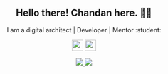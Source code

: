 <h2 align="center">Hello there! Chandan here. 👋🤓</h2>
<p align="center"> I am a digital architect | Developer |  Mentor :student:
</p>
<p align="center"><a href="https://twitter.com/chandanrjit"><img src="https://img.shields.io/badge/twitter-%231DA1F2.svg?&style=for-the-badge&logo=twitter&logoColor=white" height=25></a> <a href="https://www.linkedin.com/in/chandanrjit/"><img src="https://img.shields.io/badge/linkedin-%230077B5.svg?&style=for-the-badge&logo=linkedin&logoColor=white" height=25></a>
</p>

<p align=center>
  <a href="https://github.com/chandanrjit">
    <img src="https://badges.pufler.dev/visits/chandanrjit/chandanrjit?style=flat-square&color=black&logo=github">
  </a>
  <a href="https://github.com/chandanrjit?tab=repositories">
    <img src="https://badges.pufler.dev/repos/chandanrjit?style=flat-square&color=black&logo=github">
  </a>
</p>



